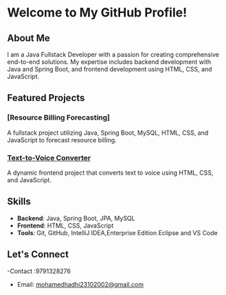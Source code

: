 # Welcome to My GitHub Profile!

## About Me
I am a Java Fullstack Developer with a passion for creating comprehensive end-to-end solutions. My expertise includes backend development with Java and Spring Boot, and frontend development using HTML, CSS, and JavaScript.

## Featured Projects
### [Resource Billing Forecasting]
A fullstack project utilizing Java, Spring Boot, MySQL, HTML, CSS, and JavaScript to forecast resource billing.

### [Text-to-Voice Converter](https://github.com/al-hadhi/text-to-voice-converter)
A dynamic frontend project that converts text to voice using HTML, CSS, and JavaScript.

## Skills
- **Backend**: Java, Spring Boot, JPA, MySQL
- **Frontend**: HTML, CSS, JavaScript
- **Tools**: Git, GitHub, IntelliJ IDEA,Enterprise Edition Eclipse and  VS Code

## Let's Connect
-Contact :9791328276
- Email: mohamedhadhi23102002@gmail.com
